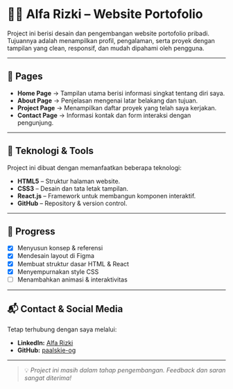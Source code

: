 
# 🧑‍💻 Alfa Rizki – Website Portofolio

Project ini berisi desain dan pengembangan website portofolio pribadi.  
Tujuannya adalah menampilkan profil, pengalaman, serta proyek dengan tampilan yang clean, responsif, dan mudah dipahami oleh pengguna.

---

## 📄 Pages
- **Home Page** → Tampilan utama berisi informasi singkat tentang diri saya.  
- **About Page** → Penjelasan mengenai latar belakang dan tujuan.  
- **Project Page** → Menampilkan daftar proyek yang telah saya kerjakan.  
- **Contact Page** → Informasi kontak dan form interaksi dengan pengunjung.

---

## 🧰 Teknologi & Tools
Project ini dibuat dengan memanfaatkan beberapa teknologi:
- **HTML5** – Struktur halaman website.  
- **CSS3** – Desain dan tata letak tampilan.  
- **React.js** – Framework untuk membangun komponen interaktif.  
- **GitHub** – Repository & version control.

---

## 🚧 Progress
- [x] Menyusun konsep & referensi  
- [x] Mendesain layout di Figma  
- [x] Membuat struktur dasar HTML & React  
- [x] Menyempurnakan style CSS  
- [ ] Menambahkan animasi & interaktivitas  

---

## 📬 Contact & Social Media
Tetap terhubung dengan saya melalui:
- **LinkedIn:** [Alfa Rizki](https://www.linkedin.com/in/alfa-rizki)  
- **GitHub:** [paalskie-og](https://github.com/paalskie-og)

---

> 💡 *Project ini masih dalam tahap pengembangan. Feedback dan saran sangat diterima!*
